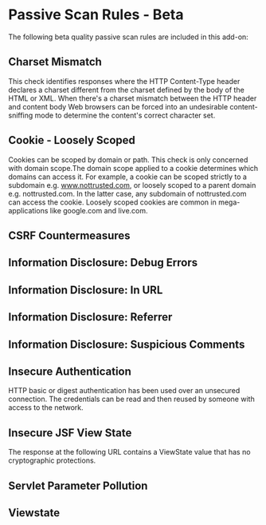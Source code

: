 # Passive Scan Rules - Beta #
The following beta quality passive scan rules are included in this add-on:
## Charset Mismatch ##
This check identifies responses where the HTTP Content-Type header declares a charset different from
the charset defined by the body of the HTML or XML. When there's a charset mismatch between the HTTP
header and content body Web browsers can be forced into an undesirable content-sniffing mode to determine
the content's correct character set.
## Cookie - Loosely Scoped ##
Cookies can be scoped by domain or path. This check is only concerned with domain scope.The domain scope
applied to a cookie determines which domains can access it. For example, a cookie can be scoped strictly
to a subdomain e.g. www.nottrusted.com, or loosely scoped to a parent domain e.g. nottrusted.com. In
the latter case, any subdomain of nottrusted.com can access the cookie. Loosely scoped cookies are common
in mega-applications like google.com and live.com.
## CSRF Countermeasures ##
## Information Disclosure: Debug Errors ##
## Information Disclosure: In URL ##
## Information Disclosure: Referrer ##
## Information Disclosure: Suspicious Comments ##
## Insecure Authentication ##
HTTP basic or digest authentication has been used over an unsecured connection. The credentials can be
read and then reused by someone with access to the network.
## Insecure JSF View State ##
The response at the following URL contains a ViewState value that has no cryptographic protections.
## Servlet Parameter Pollution ##
## Viewstate ##